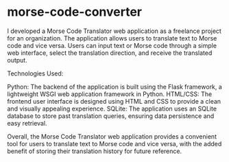 # morse-code-converter
I developed a Morse Code Translator web application as a freelance project for an organization. The application allows users to translate text to Morse code and vice versa. Users can input text or Morse code through a simple web interface, select the translation direction, and receive the translated output.

Technologies Used:

Python: The backend of the application is built using the Flask framework, a lightweight WSGI web application framework in Python.
HTML/CSS: The frontend user interface is designed using HTML and CSS to provide a clean and visually appealing experience.
SQLite: The application uses an SQLite database to store past translation queries, ensuring data persistence and easy retrieval.

Overall, the Morse Code Translator web application provides a convenient tool for users to translate text to Morse code and vice versa, with the added benefit of storing their translation history for future reference.
